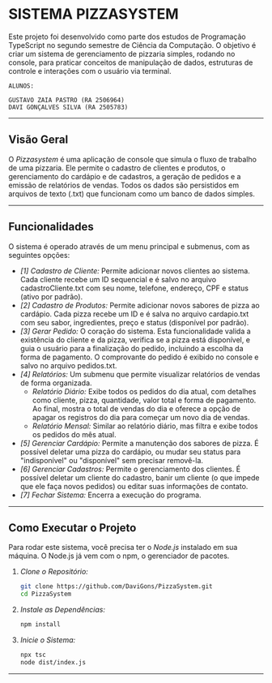 # SISTEMA PIZZASYSTEM

Este projeto foi desenvolvido como parte dos estudos de Programação TypeScript no segundo semestre de Ciência da Computação. O objetivo é criar um sistema de gerenciamento de pizzaria simples, rodando no console, para praticar conceitos de manipulação de dados, estruturas de controle e interações com o usuário via terminal.
    
    ALUNOS:
    
    GUSTAVO ZAIA PASTRO (RA 2506964)
    DAVI GONÇALVES SILVA (RA 2505783)
-----

## Visão Geral

O *Pizzasystem* é uma aplicação de console que simula o fluxo de trabalho de uma pizzaria. Ele permite o cadastro de clientes e produtos, o gerenciamento do cardápio e de cadastros, a geração de pedidos e a emissão de relatórios de vendas. Todos os dados são persistidos em arquivos de texto (.txt) que funcionam como um banco de dados simples.

-----

## Funcionalidades

O sistema é operado através de um menu principal e submenus, com as seguintes opções:

  * *[1] Cadastro de Cliente:* Permite adicionar novos clientes ao sistema. Cada cliente recebe um ID sequencial e é salvo no arquivo cadastroCliente.txt com seu nome, telefone, endereço, CPF e status (ativo por padrão).
  * *[2] Cadastro de Produtos:* Permite adicionar novos sabores de pizza ao cardápio. Cada pizza recebe um ID e é salva no arquivo cardapio.txt com seu sabor, ingredientes, preço e status (disponível por padrão).
  * *[3] Gerar Pedido:* O coração do sistema. Esta funcionalidade valida a existência do cliente e da pizza, verifica se a pizza está disponível, e guia o usuário para a finalização do pedido, incluindo a escolha da forma de pagamento. O comprovante do pedido é exibido no console e salvo no arquivo pedidos.txt.
  * *[4] Relatórios:* Um submenu que permite visualizar relatórios de vendas de forma organizada.
      * *Relatório Diário:* Exibe todos os pedidos do dia atual, com detalhes como cliente, pizza, quantidade, valor total e forma de pagamento. Ao final, mostra o total de vendas do dia e oferece a opção de apagar os registros do dia para começar um novo dia de vendas.
      * *Relatório Mensal:* Similar ao relatório diário, mas filtra e exibe todos os pedidos do mês atual.
  * *[5] Gerenciar Cardápio:* Permite a manutenção dos sabores de pizza. É possível deletar uma pizza do cardápio, ou mudar seu status para "indisponível" ou "disponível" sem precisar removê-la.
  * *[6] Gerenciar Cadastros:* Permite o gerenciamento dos clientes. É possível deletar um cliente do cadastro, banir um cliente (o que impede que ele faça novos pedidos) ou editar suas informações de contato.
  * *[7] Fechar Sistema:* Encerra a execução do programa.

-----

## Como Executar o Projeto

Para rodar este sistema, você precisa ter o *Node.js* instalado em sua máquina. O Node.js já vem com o npm, o gerenciador de pacotes.

1.  *Clone o Repositório:*
    ```bash
    git clone https://github.com/DaviGons/PizzaSystem.git
    cd PizzaSystem
    
2.  *Instale as Dependências:*
    ```bash
    npm install
    
3.  *Inicie o Sistema:*
    ```bash
    npx tsc
    node dist/index.js
    
-----
